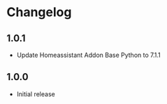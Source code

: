 # Changelog

## 1.0.1
- Update Homeassistant Addon Base Python to 7.1.1

## 1.0.0
- Initial release
